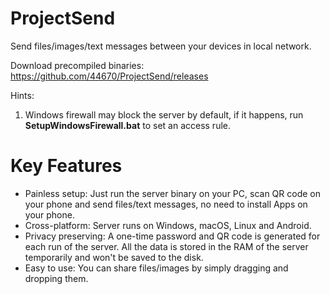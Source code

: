 # ProjectSend
Send files/images/text messages between your devices in local network.

Download precompiled binaries:
https://github.com/44670/ProjectSend/releases


Hints:
1. Windows firewall may block the server by default, if it happens, run **SetupWindowsFirewall.bat** to set an access rule.

# Key Features
- Painless setup: Just run the server binary on your PC, scan QR code on your phone and send files/text messages, no need to install Apps on your phone.
- Cross-platform: Server runs on Windows, macOS, Linux and Android. 
- Privacy preserving: A one-time password and QR code is generated for each run of the server. All the data is stored in the RAM of the server temporarily and won't be saved to the disk.
- Easy to use: You can share files/images by simply dragging and dropping them.

